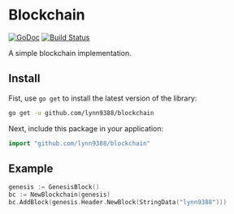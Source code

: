 # Blockchain

[![GoDoc](https://godoc.org/github.com/lynn9388/blockchain?status.svg)](https://godoc.org/github.com/lynn9388/blockchain)
[![Build Status](https://travis-ci.com/lynn9388/blockchain.svg?branch=master)](https://travis-ci.com/lynn9388/blockchain)

A simple blockchain implementation.

## Install

Fist, use `go get` to install the latest version of the library:

```sh
go get -u github.com/lynn9388/blockchain
```

Next, include this package in your application:

```go
import "github.com/lynn9388/blockchain"
```

## Example

```go
genesis := GenesisBlock()
bc := NewBlockchain(genesis)
bc.AddBlock(genesis.Header.NewBlock(StringData("lynn9388")))
```